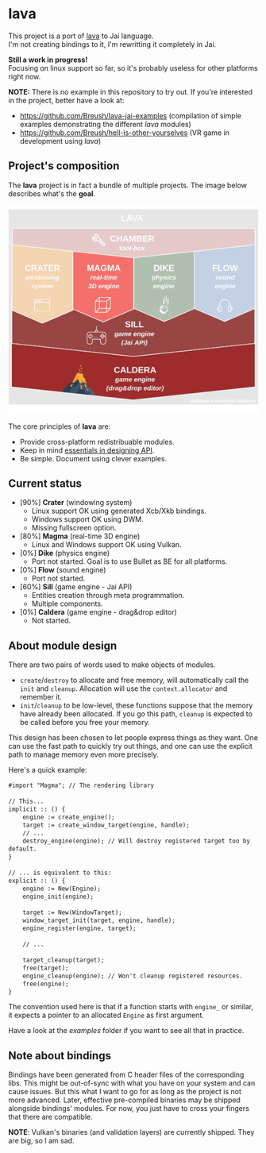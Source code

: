 # lava

This project is a port of [lava](https://github.com/Breush/lava/) to Jai language.<br/>
I'm not creating bindings to it, I'm rewritting it completely in Jai.

**Still a work in progress!**<br/>
Focusing on linux support so far, so it's probably useless for other platforms right now.

**NOTE:** There is no example in this repository to try out. If you're interested in the project, better have a look at:
- https://github.com/Breush/lava-jai-examples (compilation of simple examples demonstrating the different *lava* modules)
- https://github.com/Breush/hell-is-other-yourselves (VR game in development using *lava*)

## Project's composition

The **lava** project is in fact a bundle of multiple projects. The image below describes what's the **goal**.

![](doc/images/lava.jpg)

The core principles of **lava** are:
- Provide cross-platform redistribuable modules.
- Keep in mind [essentials in designing API](https://caseymuratori.com/blog_0024).
- Be simple. Document using clever examples.

## Current status

- [90%] **Crater** (windowing system)
    - Linux support OK using generated Xcb/Xkb bindings.
    - Windows support OK using DWM.
    - Missing fullscreen option.
- [80%] **Magma** (real-time 3D engine)
    - Linux and Windows support OK using Vulkan.
- [0%] **Dike** (physics engine)
    - Port not started. Goal is to use Bullet as BE for all platforms.
- [0%] **Flow** (sound engine)
    - Port not started.
- [60%] **Sill** (game engine - Jai API)
    - Entities creation through meta programmation.
    - Multiple components.
- [0%] **Caldera** (game engine - drag&drop editor)
    - Not started.

## About module design

There are two pairs of words used to make objects of modules.
- `create`/`destroy` to allocate and free memory, will automatically call the `init` and `cleanup`. Allocation will use the `context.allocator` and remember it.
- `init`/`cleanup` to be low-level, these functions suppose that the memory have already been allocated. If you go this path, `cleanup` is expected to be called before you free your memory.

This design has been chosen to let people express things as they want. One can use the fast path to quickly try out things, and one can use the explicit path to manage memory even more precisely.

Here's a quick example:

```jai
#import "Magma"; // The rendering library

// This...
implicit :: () {
    engine := create_engine();
    target := create_window_target(engine, handle);
    // ...
    destroy_engine(engine); // Will destroy registered target too by default.
}

// ... is equivalent to this:
explicit :: () {
    engine := New(Engine);
    engine_init(engine);

    target := New(WindowTarget);
    window_target_init(target, engine, handle);
    engine_register(engine, target);

    // ...

    target_cleanup(target);
    free(target);
    engine_cleanup(engine); // Won't cleanup registered resources.
    free(engine);
}
```

The convention used here is that if a function starts with `engine_` or similar, it expects a pointer to an allocated `Engine` as first argument.

Have a look at the *examples* folder if you want to see all that in practice.

## Note about bindings

Bindings have been generated from C header files of the corresponding libs.
This might be out-of-sync with what you have on your system and can cause issues.
But this what I want to go for as long as the project is not more advanced.
Later, effective pre-compiled binaries may be shipped alongside bindings' modules.
For now, you just have to cross your fingers that there are compatible.

__NOTE__: Vulkan's binaries (and validation layers) are currently shipped.
They are big, so I am sad.
